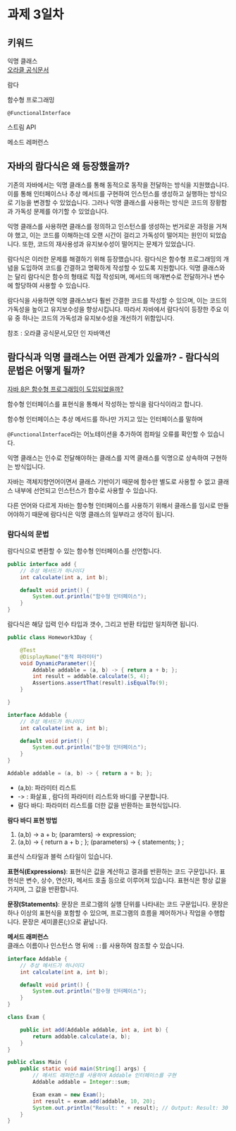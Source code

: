 # 과제 3일차

## 키워드

익명 클래스  
[오라클 공식문서](https://docs.oracle.com/javase/tutorial/java/javaOO/anonymousclasses.html)
  
람다  
  
함수형 프로그래밍  
  
`@FunctionalInterface`

스트림 API  
  
메소드 레퍼런스  

  
## 자바의 람다식은 왜 등장했을까?  
기존의 자바에서는 익명 클래스를 통해 동적으로 동작을 전달하는 방식을 지원했습니다. 이를 통해 인터페이스나 추상 메서드를 구현하여 인스턴스를 생성하고 실행하는 방식으로 기능을 변경할 수 있었습니다. 그러나 익명 클래스를 사용하는 방식은 코드의 장황함과 가독성 문제를 야기할 수 있었습니다.

익명 클래스를 사용하면 클래스를 정의하고 인스턴스를 생성하는 번거로운 과정을 거쳐야 했고, 이는 코드를 이해하는데 오랜 시간이 걸리고 가독성이 떨어지는 원인이 되었습니다. 또한, 코드의 재사용성과 유지보수성이 떨어지는 문제가 있었습니다.

람다식은 이러한 문제를 해결하기 위해 등장했습니다. 람다식은 함수형 프로그래밍의 개념을 도입하여 코드를 간결하고 명확하게 작성할 수 있도록 지원합니다. 익명 클래스와는 달리 람다식은 함수의 형태로 직접 작성되며, 메서드의 매개변수로 전달하거나 변수에 할당하여 사용할 수 있습니다.

람다식을 사용하면 익명 클래스보다 훨씬 간결한 코드를 작성할 수 있으며, 이는 코드의 가독성을 높이고 유지보수성을 향상시킵니다. 따라서 자바에서 람다식이 등장한 주요 이유 중 하나는 코드의 가독성과 유지보수성을 개선하기 위함입니다.

참조 : 오라클 공식문서,모던 인 자바액션
  
## 람다식과 익명 클래스는 어떤 관계가 있을까? - 람다식의 문법은 어떻게 될까?  
  
[자바 8은 함수형 프로그래밍이 도입되었을까?](https://tecoble.techcourse.co.kr/post/2021-09-30-java8-functional-programming/)  
  
함수형 인터페이스를 표현식을 통해서 작성하는 방식을 람다식이라고 합니다.  
  
함수형 인터페이스는 추상 메서드를 하나만 가지고 있는 인터페이스를 말하며 
 
`@FunctionalInterface`라는 어노테이션을 추가하여 컴파일 오류를 확인할 수 있습니다.  
  
익명 클래스는 인수로 전달해야하는 클래스를 지역 클래스를 익명으로 상속하여 구현하는 방식입니다.  
  
자바는 객체지향언어이면서 클래스 기반이기 때문에 함수만 별도로 사용할 수 없고 클래스 내부에 선언되고 
인스턴스가 함수로 사용할 수 있습니다.  
  
다른 언어와 다르게 자바는 함수형 인터페이스를 사용하기 위해서 클래스를 임시로 만들어야하기 때문에 
람다식은 익명 클래스의 일부라고 생각이 됩니다.  
  
  
### 람다식의 문법
람다식으로 변환할 수 있는 함수형 인터페이스를 선언합니다.  
  
```Java
public interface add {
    // 추상 메서드가 하나이다
    int calculate(int a, int b);

    default void print() {
        System.out.println("함수형 인터페이스");
    }
}
```  
  
람다식은 해당 입력 인수 타입과 갯수, 그리고 반환 타입만 일치하면 됩니다.   
  
```Java
public class Homework3Day {

    @Test
    @DisplayName("동적 파라미터")
    void DynamicParameter(){
        Addable addable = (a, b) -> { return a + b; };
        int result = addable.calculate(5, 4);
        Assertions.assertThat(result).isEqualTo(9);
    }

}

interface Addable {
    // 추상 메서드가 하나이다
    int calculate(int a, int b);

    default void print() {
        System.out.println("함수형 인터페이스");
    }
}

```

```Java
Addable addable = (a, b) -> { return a + b; };
```  
+ (a,b): 파라미터 리스트
+ -> : 화살표 , 람다의 파라미터 리스트와 바디를 구분합니다.
+ 람다 바디: 파라미터 리스트를 더한 값을 반환하는 표현식입니다.  
  
**람다 바디 표현 방법**  
1. (a,b) -> a + b; (paramters) -> expression;
2. (a,b) -> { return a + b ; }; (parameters) -> { statements; } ;
  
표션식 스타일과 블럭 스타일이 있습니다.  

**표현식(Expressions)**:
표현식은 값을 계산하고 결과를 반환하는 코드 구문입니다.
표현식은 변수, 상수, 연산자, 메서드 호출 등으로 이루어져 있습니다.
표현식은 항상 값을 가지며, 그 값을 반환합니다.  

**문장(Statements)**:
문장은 프로그램의 실행 단위를 나타내는 코드 구문입니다.
문장은 하나 이상의 표현식을 포함할 수 있으며, 프로그램의 흐름을 제어하거나 작업을 수행합니다.
문장은 세미콜론(;)으로 끝납니다.  
  
  
**메서드 래퍼런스**  
클래스 이름이나 인스턴스 명 뒤에 `::`를 사용하여 참조할 수 있습니다.  
```Java
interface Addable {
    // 추상 메서드가 하나이다
    int calculate(int a, int b);

    default void print() {
        System.out.println("함수형 인터페이스");
    }
}

class Exam {

    public int add(Addable addable, int a, int b) {
        return addable.calculate(a, b);
    }
}

public class Main {
    public static void main(String[] args) {
        // 메서드 래퍼런스를 사용하여 Addable 인터페이스를 구현
        Addable addable = Integer::sum;

        Exam exam = new Exam();
        int result = exam.add(addable, 10, 20);
        System.out.println("Result: " + result); // Output: Result: 30
    }
}
```